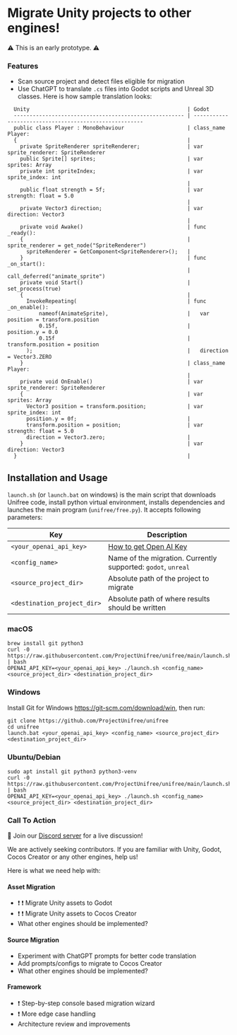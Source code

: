 # Migrate Unity projects to other engines!

:warning: This is an early prototype. :warning:

### Features

* Scan source project and detect files eligible for migration
* Use ChatGPT to translate `.cs` files into Godot scripts and Unreal 3D classes. Here is how sample translation looks:

```
  Unity                                                  | Godot                                   
  ------------------------------------------------------ | ------------------------------------------------------
  public class Player : MonoBehaviour                    | class_name Player:
  {                                                      | 
    private SpriteRenderer spriteRenderer;               | var sprite_renderer: SpriteRenderer
    public Sprite[] sprites;                             | var sprites: Array
    private int spriteIndex;                             | var sprite_index: int
                                                         | 
    public float strength = 5f;                          | var strength: float = 5.0
                                                         | 
    private Vector3 direction;                           | var direction: Vector3
                                                         | 
    private void Awake()                                 | func _ready():
    {                                                    |   sprite_renderer = get_node("SpriteRenderer")
      spriteRenderer = GetComponent<SpriteRenderer>();   | 
    }                                                    | func _on_start():
                                                         |   call_deferred("animate_sprite")
    private void Start()                                 |   set_process(true)
    {                                                    | 
      InvokeRepeating(                                   | func _on_enable():
          nameof(AnimateSprite),                         |   var position = transform.position
          0.15f,                                         |   position.y = 0.0
          0.15f                                          |   transform.position = position
      );                                                 |   direction = Vector3.ZERO
    }                                                    | class_name Player:
                                                         | 
    private void OnEnable()                              | var sprite_renderer: SpriteRenderer
    {                                                    | var sprites: Array
      Vector3 position = transform.position;             | var sprite_index: int
      position.y = 0f;                                   | 
      transform.position = position;                     | var strength: float = 5.0
      direction = Vector3.zero;                          | 
    }                                                    | var direction: Vector3
  }                                                      |

```

## Installation and Usage

`launch.sh` (or `launch.bat` on windows) is the main script that downloads Unifree code, install python virtual
environment, installs dependencies and launches the main program (`unifree/free.py`). It accepts following parameters:

| Key                         | Description                                                   |
|-----------------------------|---------------------------------------------------------------|
| `<your_openai_api_key>`     | [How to get Open AI Key](https://help.openai.com/en/articles/4936850-where-do-i-find-my-secret-api-key)|
| `<config_name>`             | Name of the migration. Currently supported: `godot`, `unreal` |
| `<source_project_dir>`      | Absolute path of the project to migrate                       |
| `<destination_project_dir>` | Absolute path of where results should be written              |

### macOS

```
brew install git python3
curl -0 https://raw.githubusercontent.com/ProjectUnifree/unifree/main/launch.sh | bash
OPENAI_API_KEY=<your_openai_api_key> ./launch.sh <config_name> <source_project_dir> <destination_project_dir>
```

### Windows

Install Git for Windows https://git-scm.com/download/win, then run:

```
git clone https://github.com/ProjectUnifree/unifree
cd unifree
launch.bat <your_openai_api_key> <config_name> <source_project_dir> <destination_project_dir>
```

### Ubuntu/Debian

```
sudo apt install git python3 python3-venv
curl -0 https://raw.githubusercontent.com/ProjectUnifree/unifree/main/launch.sh | bash
OPENAI_API_KEY=<your_openai_api_key> ./launch.sh <config_name> <source_project_dir> <destination_project_dir>
```

### Call To Action

:wave: Join our [Discord server](https://discord.gg/Ee5wJ4JWBQ) for a live discussion!

We are actively seeking contributors. If you are familiar with Unity, Godot, Cocos Creator or any other engines, help us!

Here is what we need help with:

#### Asset Migration

* :exclamation: :exclamation: Migrate Unity assets to Godot
* :exclamation: :exclamation: Migrate Unity assets to Cocos Creator
* What other engines should be implemented?

#### Source Migration

* Experiment with ChatGPT prompts for better code translation
* Add prompts/configs to migrate to Cocos Creator
* What other engines should be implemented?

#### Framework

* :exclamation: Step-by-step console based migration wizard
* :exclamation: More edge case handling
* Architecture review and improvements
